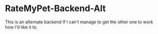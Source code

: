# RateMyPet-Backend-Alt
This is an alternate backend If I can't manage to get the other one to work how I'd like it to.
